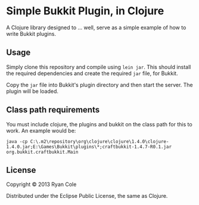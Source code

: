 # Simple Bukkit Plugin, in Clojure

A Clojure library designed to ... well, serve as a simple example of how to write Bukkit plugins.

## Usage

Simply clone this repository and compile using `lein jar`. This should install the required dependencies and create the required `jar` file, for Bukkit.

Copy the `jar` file into Bukkit's plugin directory and then start the server. The plugin will be loaded.

## Class path requirements

You must include clojure, the plugins and bukkit on the class path for this to work. An example would be:

`java -cp C:\.m2\repository\org\clojure\clojure\1.4.0\clojure-1.4.0.jar;E:\Games\Bukkit\plugins\*;craftbukkit-1.4.7-R0.1.jar org.bukkit.craftbukkit.Main`

## License

Copyright © 2013 Ryan Cole

Distributed under the Eclipse Public License, the same as Clojure.
